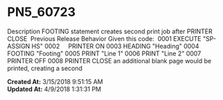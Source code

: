 # PN5_60723

Description FOOTING statement creates second print job after PRINTER CLOSE  Previous Release Behavior Given this code:  0001 EXECUTE "SP-ASSIGN HS" 0002     PRINTER ON 0003 HEADING "Heading" 0004 FOOTING "Footing" 0005 PRINT "Line 1" 0006 PRINT "Line 2" 0007 PRINTER OFF 0008 PRINTER CLOSE an additional blank page would be printed, creating a second   

**Created At:** 3/15/2018 9:51:15 AM  
**Updated At:** 4/9/2018 1:31:31 PM  

